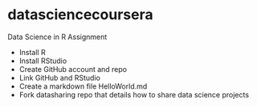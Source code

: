 # datasciencecoursera
Data Science in R Assignment 
* Install R
* Install RStudio
* Create GitHub account and repo
* Link GitHub and RStudio
* Create a markdown file HelloWorld.md
* Fork datasharing repo that details how to share data science projects
